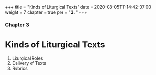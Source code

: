 +++
title = "Kinds of Liturgical Texts"
date =  2020-08-05T11:14:42-07:00
weight = 7
chapter = true
pre = "<b>3. </b>"
+++

### Chapter 3

# Kinds of Liturgical Texts

1. Liturgical Roles
2. Delivery of Texts
3. Rubrics